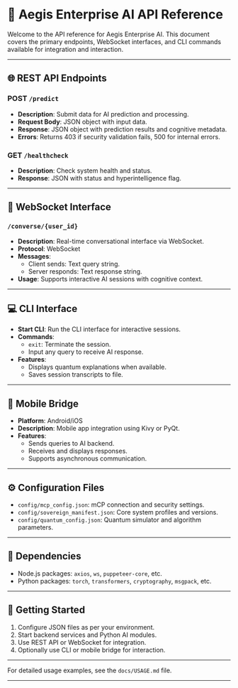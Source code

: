 # 📖 Aegis Enterprise AI API Reference

Welcome to the API reference for Aegis Enterprise AI. This document covers the primary endpoints, WebSocket interfaces, and CLI commands available for integration and interaction.

---

## 🌐 REST API Endpoints

### POST `/predict`

- **Description**: Submit data for AI prediction and processing.
- **Request Body**: JSON object with input data.
- **Response**: JSON object with prediction results and cognitive metadata.
- **Errors**: Returns 403 if security validation fails, 500 for internal errors.

### GET `/healthcheck`

- **Description**: Check system health and status.
- **Response**: JSON with status and hyperintelligence flag.

---

## 🔌 WebSocket Interface

### `/converse/{user_id}`

- **Description**: Real-time conversational interface via WebSocket.
- **Protocol**: WebSocket
- **Messages**:
  - Client sends: Text query string.
  - Server responds: Text response string.
- **Usage**: Supports interactive AI sessions with cognitive context.

---

## 💻 CLI Interface

- **Start CLI**: Run the CLI interface for interactive sessions.
- **Commands**:
  - `exit`: Terminate the session.
  - Input any query to receive AI response.
- **Features**:
  - Displays quantum explanations when available.
  - Saves session transcripts to file.

---

## 📱 Mobile Bridge

- **Platform**: Android/iOS
- **Description**: Mobile app integration using Kivy or PyQt.
- **Features**:
  - Sends queries to AI backend.
  - Receives and displays responses.
  - Supports asynchronous communication.

---

## ⚙️ Configuration Files

- `config/mcp_config.json`: mCP connection and security settings.
- `config/sovereign_manifest.json`: Core system profiles and versions.
- `config/quantum_config.json`: Quantum simulator and algorithm parameters.

---

## 🔧 Dependencies

- Node.js packages: `axios`, `ws`, `puppeteer-core`, etc.
- Python packages: `torch`, `transformers`, `cryptography`, `msgpack`, etc.

---

## 🚀 Getting Started

1. Configure JSON files as per your environment.
2. Start backend services and Python AI modules.
3. Use REST API or WebSocket for integration.
4. Optionally use CLI or mobile bridge for interaction.

---

For detailed usage examples, see the `docs/USAGE.md` file.

---
